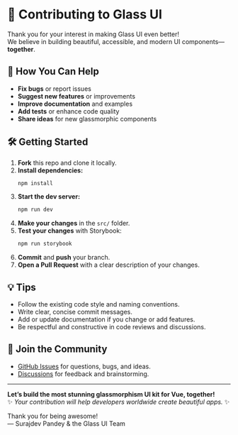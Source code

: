 # 🌟 Contributing to Glass UI

Thank you for your interest in making Glass UI even better!  
We believe in building beautiful, accessible, and modern UI components—**together**.

## 🚀 How You Can Help

- **Fix bugs** or report issues
- **Suggest new features** or improvements
- **Improve documentation** and examples
- **Add tests** or enhance code quality
- **Share ideas** for new glassmorphic components

## 🛠️ Getting Started

1. **Fork** this repo and clone it locally.
2. **Install dependencies:**  
   ```sh
   npm install
   ```
3. **Start the dev server:**
    ```sh
    npm run dev
    ```
4. **Make your changes** in the `src/` folder.
5. **Test your changes** with Storybook:
    ```sh
    npm run storybook
    ```
6. **Commit** and **push** your branch.
7. **Open a Pull Request** with a clear description of your changes.

## 💡 Tips

- Follow the existing code style and naming conventions.
- Write clear, concise commit messages.
- Add or update documentation if you change or add features.
- Be respectful and constructive in code reviews and discussions.

## 📢 Join the Community

- [GitHub Issues](https://github.com/suraj-bharti/glass-ui/issues) for questions, bugs, and ideas.
- [Discussions](https://github.com/suraj-bharti/glass-ui/discussions) for feedback and brainstorming.

---

**Let’s build the most stunning glassmorphism UI kit for Vue, together!**  
✨ _Your contribution will help developers worldwide create beautiful apps._ ✨

Thank you for being awesome!  
— Surajdev Pandey & the Glass UI Team
